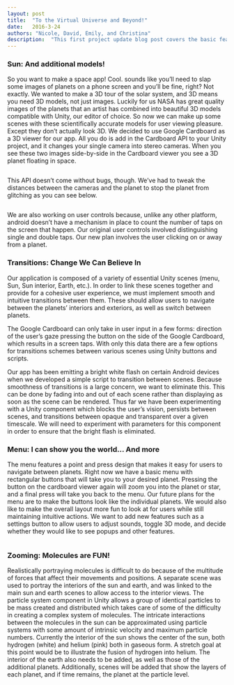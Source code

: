 ```yaml
---
layout: post
title:  "To the Virtual Universe and Beyond!"
date:   2016-3-24
authors: "Nicole, David, Emily, and Christina"
description:  "This first project update blog post covers the basic features of our Android App.  We talk about our model acquisiton, transitions between scenes, selection menus, and creating multiple views of each solar system object."
---
```


### Sun: And additional models!

So you want to make a space app! Cool. sounds like you’ll need to slap some images of planets on a phone screen and you’ll be fine, right? Not exactly.  We wanted to make a 3D tour of the solar system, and 3D means you need 3D models, not just images.  Luckily for us NASA has great quality images of the planets that an artist has combined into beautiful 3D models compatible with Unity, our editor of choice.  So now we can make up some scenes with these scientifically accurate models for user viewing pleasure.  Except they don’t actually look 3D.  We decided to use Google Cardboard as a 3D viewer for our app.  All you do is add in the Cardboard API to your Unity project, and it changes your single camera into stereo cameras.  When you see these two images side-by-side in the Cardboard viewer you see a 3D planet floating in space.

<img src="{{ '/assets/img/blog1/sun3d.png' | prepend: site.baseurl }}" alt=""> 

This API doesn’t come without bugs, though.  We’ve had to tweak the distances between the cameras and the planet to stop the planet from glitching as you can see below.

<img src="{{ '/assets/img/blog1/glitch.png' | prepend: site.baseurl }}" alt=""> 

We are also working on user controls because, unlike any other platform, android doesn’t have a mechanism in place to count the number of taps on the screen that happen. Our original user controls involved distinguishing single and double taps.  Our new plan involves the user clicking on or away from a planet.

### Transitions: Change We Can Believe In

Our application is composed of a variety of essential Unity scenes (menu, Sun, Sun interior, Earth, etc.). In order to link these scenes together and provide for a cohesive user experience, we must implement smooth and intuitive transitions between them. These should allow users to navigate between the planets’ interiors and exteriors, as well as switch between planets. 

The Google Cardboard can only take in user input in a few forms: direction of the user’s gaze pressing the button on the side of the Google Cardboard, which results in a screen taps. With only this data there are a few options for transitions schemes between various scenes using Unity buttons and scripts.

Our app has been emitting a bright white flash on certain Android devices when we developed a simple script to transition between scenes. Because smoothness of transitions is a large concern, we want to eliminate this. This can be done by fading into and out of each scene rather than displaying as soon as the scene can be rendered. Thus far we have been experimenting with a Unity component which blocks the user’s vision, persists between scenes, and transitions between opaque and transparent over a given timescale. We will need to experiment with parameters for this component in order to ensure that the bright flash is eliminated.

### Menu: I can show you the world... And more

The menu features a point and press design that makes it easy for users to navigate between planets. Right now we have a basic menu with rectangular buttons that will take you to your desired planet. Pressing the button on the cardboard viewer again will zoom you into the planet or star, and a final press will take you back to the menu. Our future plans for the menu are to make the buttons look like the individual planets. We would also like to make the overall layout more fun to look at for users while still maintaining intuitive actions. We want to add new features such as a settings button to allow users to adjust sounds, toggle 3D mode, and decide whether they would like to see popups and other features.

<img src="{{ '/assets/img/blog1/menu2d.png' | prepend: site.baseurl }}" alt=""> 


### Zooming: Molecules are FUN!

Realistically portraying molecules is difficult to do because of the multitude of forces that affect their movements and positions. A separate scene was used to portray the interiors of the sun and earth, and was linked to the main sun and earth scenes to allow access to the interior views. The particle system component in Unity allows a group of identical particles to be mass created and distributed which takes care of some of the difficulty in creating a complex system of molecules. The intricate interactions between the molecules in the sun can be approximated using particle systems with some amount of intrinsic velocity and maximum particle numbers. Currently the interior of the sun shows the center of the sun, both hydrogen (white) and helium (pink) both in gaseous form. A stretch goal at this point would be to illustrate the fusion of hydrogen into helium. The interior of the earth also needs to be added, as well as those of the additional planets. Additionally, scenes will be added that show the layers of each planet, and if time remains, the planet at the particle level. 

<img src="{{ '/assets/img/blog1/suninside2d.png' | prepend: site.baseurl }}" alt=""> 
